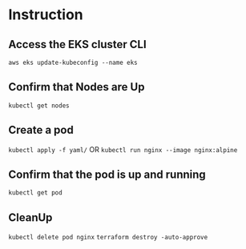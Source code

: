 # Instruction

## Access the EKS cluster CLI

`aws eks update-kubeconfig --name eks`

## Confirm that Nodes are Up

`kubectl get nodes`

## Create a pod

`kubectl apply -f yaml/`
OR
`kubectl run nginx --image nginx:alpine`

## Confirm that the pod is up and running

`kubectl get pod`

## CleanUp

`kubectl delete pod nginx`
`terraform destroy -auto-approve`
